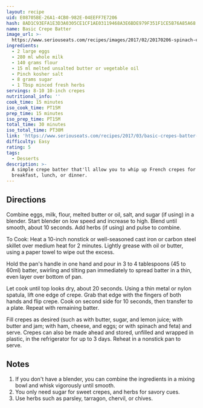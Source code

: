 ```yaml
---
layout: recipe
uid: E08705BE-26A1-4CB0-982E-04EEFF7E7206
hash: 8AD1C93EFA1E3D3A0305CE1CF1AE03119468A3E6BDE979F351F1CE5B76A85A68
name: Basic Crepe Batter
image_url: >-
  https://www.seriouseats.com/recipes/images/2017/02/20170206-spinach-egg-cheese-crepe-primary-200x150.jpg
ingredients:
  - 2 large eggs
  - 280 ml whole milk
  - 140 grams flour
  - 15 ml melted unsalted butter or vegetable oil
  - Pinch kosher salt
  - 8 grams sugar
  - 1 Tbsp minced fresh herbs
servings: 8-10 10-inch crepes
nutritional_info: ''
cook_time: 15 minutes
iso_cook_time: PT15M
prep_time: 15 minutes
iso_prep_time: PT15M
total_time: 30 minutes
iso_total_time: PT30M
link: 'https://www.seriouseats.com/recipes/2017/03/basic-crepes-batter-recipe.html'
difficulty: Easy
rating: 5
tags:
  - Desserts
description: >-
  A simple crepe batter that'll allow you to whip up French crepes for
  breakfast, lunch, or dinner.
---
```

## Directions

Combine eggs, milk, flour, melted butter or oil, salt, and sugar (if using) in a blender. Start blender on low speed and increase to high. Blend until smooth, about 10 seconds. Add herbs (if using) and pulse to combine.

To Cook: Heat a 10-inch nonstick or well-seasoned cast iron or carbon steel skillet over medium heat for 2 minutes. Lightly grease with oil or butter, using a paper towel to wipe out the excess.

Hold the pan's handle in one hand and pour in 3 to 4 tablespoons (45 to 60ml) batter, swirling and tilting pan immediately to spread batter in a thin, even layer over bottom of pan.

Let cook until top looks dry, about 20 seconds. Using a thin metal or nylon spatula, lift one edge of crepe. Grab that edge with the fingers of both hands and flip crepe. Cook on second side for 10 seconds, then transfer to a plate. Repeat with remaining batter.

Fill crepes as desired (such as with butter, sugar, and lemon juice; with butter and jam; with ham, cheese, and eggs; or with spinach and feta) and serve. Crepes can also be made ahead and stored, unfilled and wrapped in plastic, in the refrigerator for up to 3 days. Reheat in a nonstick pan to serve.
## Notes

1. If you don't have a blender, you can combine the ingredients in a mixing bowl and whisk vigorously until smooth.
2. You only need sugar for sweet crepes, and herbs for savory cues.
3. Use herbs such as parsley, tarragon, chervil, or chives.
